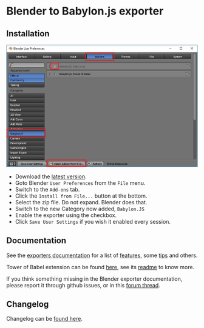 # Blender to Babylon.js exporter

## Installation
<img src="./preferences.jpg">

- Download the [latest version](https://github.com/BabylonJS/Exporters/blob/master/Blender/Blender2Babylon-5.6.zip?raw=true).
- Goto Blender `User Preferences` from the `File` menu.
- Switch to the `Add-ons` tab.
- Click the `Install from File...` button at the bottom.
- Select the zip file.  Do not expand.  Blender does that.
- Switch to the new Category now added, `Babylon.JS`
- Enable the exporter using the checkbox.
- Click `Save User Settings` if you wish it enabled every session.

## Documentation
See the [exporters documentation](http://doc.babylonjs.com/exporters) for a list of [features](http://doc.babylonjs.com/resources/blender#features), some [tips](http://doc.babylonjs.com/resources/blender_tips) and others.

Tower of Babel extension can be found [here](https://github.com/BabylonJS/Extensions/tree/master/QueuedInterpolation/Blender), see its [readme](https://github.com/BabylonJS/Extensions/blob/master/QueuedInterpolation/Blender/README.md) to know more.

If you think something missing in the Blender exporter documentation, please report it through github issues, or in this [forum thread](http://www.html5gamedevs.com/topic/36596-blender-exporter-doc-needs-feedback/).

## Changelog

Changelog can be [found here](https://github.com/BabylonJS/Exporters/blob/master/Blender/changelog.md).